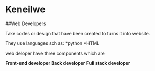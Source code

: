 # Keneilwe

##Web Developers

Take codes or design that have been created to turns it into website.

They use languages sch as:
*python
*HTML

web deloper have three components which are

__Front-end developer__
__Back developer__
__Full stack developer__




